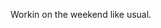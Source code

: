 Workin on the weekend like usual.

<!---
MannyLemos/MannyLemos is a ✨ special ✨ repository because its `README.md` (this file) appears on your GitHub profile.
You can click the Preview link to take a look at your changes.
--->
